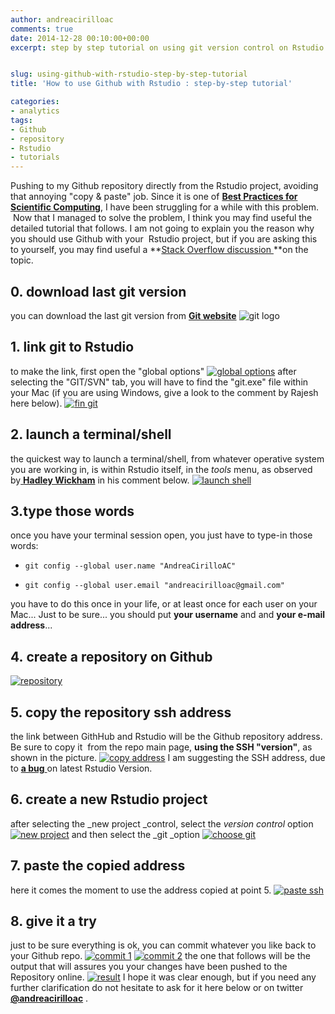```yaml
---
author: andreacirilloac
comments: true
date: 2014-12-28 00:10:00+00:00
excerpt: step by step tutorial on using git version control on Rstudio through Github


slug: using-github-with-rstudio-step-by-step-tutorial
title: 'How to use Github with Rstudio : step-by-step tutorial'

categories:
- analytics
tags:
- Github
- repository
- Rstudio
- tutorials
---
```


Pushing to my Github repository directly from the Rstudio project, avoiding that annoying "copy & paste" job. Since it is one of **[Best Practices for Scientific Computing](https://andreacirilloblog.wordpress.com/2014/11/05/best-pratice-for-scientific-computing/)**, I have been struggling for a while with this problem.  Now that I managed to solve the problem, I think you may find useful the detailed tutorial that follows. I am not going to explain you the reason why you should use Github with your  Rstudio project, but if you are asking this to yourself, you may find useful a **[Stack Overflow discussion ](http://stackoverflow.com/questions/1408450/why-should-i-use-version-control)**on the topic.


## 0. download last git version


you can download the last git version from **[Git website](http://git-scm.com)** ![git logo](https://andreacirilloblog.files.wordpress.com/2014/12/logo2x.png)

<!-- more -->


## 1. link git to Rstudio


to make the link, first open the "global options" [![global options](https://andreacirilloblog.files.wordpress.com/2014/12/global-options.png?w=300)](https://andreacirilloblog.files.wordpress.com/2014/12/global-options.png) after selecting the "GIT/SVN" tab, you will have to find the "git.exe" file within your Mac (if you are using Windows, give a look to the comment by Rajesh here below). [![fin git](https://andreacirilloblog.files.wordpress.com/2014/12/fin-git.png?w=300)](https://andreacirilloblog.files.wordpress.com/2014/12/fin-git.png)


## 2. launch a terminal/shell


the quickest way to launch a terminal/shell, from whatever operative system you are working in, is within Rstudio itself, in the _tools_ menu, as observed by[ **Hadley Wickham**](http://had.co.nz) in his comment below. [![launch shell](https://andreacirilloblog.files.wordpress.com/2014/12/launch-shell.png)](https://andreacirilloblog.files.wordpress.com/2014/12/launch-shell.png)


## 3.type those words


once you have your terminal session open, you just have to type-in those words:



	
  * `git config --global user.name "AndreaCirilloAC"`

	
  * `git config --global user.email "andreacirilloac@gmail.com" `


you have to do this once in your life, or at least once for each user on your Mac... Just to be sure... you should put **your username** and and **your e-mail address**...


## 4. create a repository on Github


[![repository](https://andreacirilloblog.files.wordpress.com/2014/12/repository1.png?w=300)](https://andreacirilloblog.files.wordpress.com/2014/12/repository1.png)


## 5. copy the repository ssh address


the link between GithHub and Rstudio will be the Github repository address. Be sure to copy it  from the repo main page, **using the SSH "version"**, as shown in the picture. [![copy address](https://andreacirilloblog.files.wordpress.com/2014/12/copy-address.png?w=300)](https://andreacirilloblog.files.wordpress.com/2014/12/copy-address.png) I am suggesting the SSH address, due to [**a bug** ](https://github.com/OHI-Science/ohicore/issues/104)on latest Rstudio Version.


## 6. create a new Rstudio project


after selecting the _new project _control, select the _version control_ option [![new project](https://andreacirilloblog.files.wordpress.com/2014/12/new-project.png?w=300)](https://andreacirilloblog.files.wordpress.com/2014/12/new-project.png) and then select the _git _option [![choose git](https://andreacirilloblog.files.wordpress.com/2014/12/choose-git.png?w=300)](https://andreacirilloblog.files.wordpress.com/2014/12/choose-git.png)


## 7. paste the copied address


here it comes the moment to use the address copied at point 5. [![paste ssh](https://andreacirilloblog.files.wordpress.com/2014/12/paste-ssh.png?w=300)](https://andreacirilloblog.files.wordpress.com/2014/12/paste-ssh.png)


## 8. give it a try


just to be sure everything is ok, you can commit whatever you like back to your Github repo. [![commit 1](https://andreacirilloblog.files.wordpress.com/2014/12/commit-1.png?w=300)](https://andreacirilloblog.files.wordpress.com/2014/12/commit-1.png) [![commit 2](https://andreacirilloblog.files.wordpress.com/2014/12/commit-2.png?w=300)](https://andreacirilloblog.files.wordpress.com/2014/12/commit-2.png) the one that follows will be the output that will assures you your changes have been pushed to the Repository online. [![result](https://andreacirilloblog.files.wordpress.com/2014/12/screen-shot-2014-12-26-at-22-41-45.png?w=300)](https://andreacirilloblog.files.wordpress.com/2014/12/screen-shot-2014-12-26-at-22-41-45.png) I hope it was clear enough, but if you need any further clarification do not hesitate to ask for it here below or on twitter **[@andreacirilloac](https://twitter.com)** .
